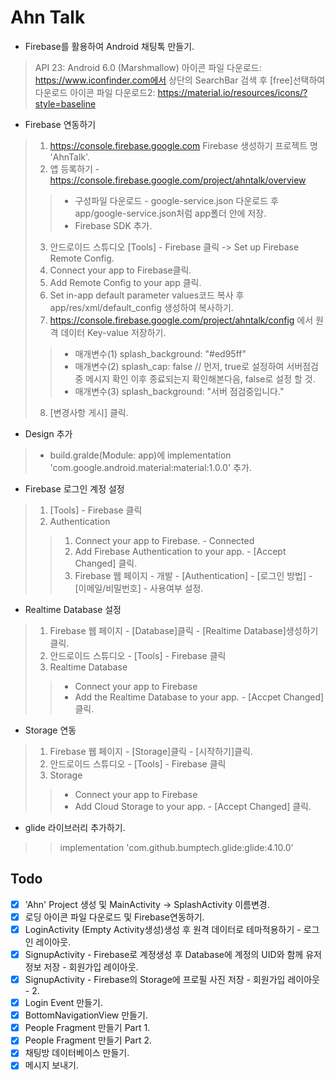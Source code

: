 # Ahn Talk
- Firebase를 활용하여 Android 채팅톡 만들기.
> API 23: Android 6.0 (Marshmallow)
> 아이콘 파일 다운로드: https://www.iconfinder.com에서 상단의 SearchBar 검색 후 [free]선택하여 다운로드
> 아이콘 파일 다운로드2: https://material.io/resources/icons/?style=baseline

- Firebase 연동하기
> 1. https://console.firebase.google.com Firebase 생성하기 프로젝트 명 'AhnTalk'.
> 2. 앱 등록하기 - https://console.firebase.google.com/project/ahntalk/overview
> > * 구성파일 다운로드 - google-service.json 다운로드 후 app/google-service.json처럼 app폴더 안에 저장.
> > * Firebase SDK 추가.
> 3. 안드로이드 스튜디오 [Tools] - Firebase 클릭 -> Set up Firebase Remote Config.
> 4. Connect your app to Firebase클릭.
> 5. Add Remote Config to your app 클릭.
> 6. Set in-app default parameter values코드 복사 후 app/res/xml/default_config 생성하여 복사하기.
> 7. https://console.firebase.google.com/project/ahntalk/config 에서 원격 데이터 Key-value 저장하기.
> > * 매개변수(1) splash_background: "#ed95ff"
> > * 매개변수(2) splash_cap: false // 먼저, true로 설정하여 서버점검중 메시지 확인 이후 종료되는지 확인해본다음, false로 설정 할 것.
> > * 매개변수(3) splash_background: "서버 점검중입니다."
> 8. [변경사항 게시] 클릭.

- Design 추가
> * build.gralde(Module: app)에 implementation 'com.google.android.material:material:1.0.0' 추가.

- Firebase 로그인 계정 설정
> 1. [Tools] - Firebase 클릭
> 2. Authentication
> > 1. Connect your app to Firebase. - Connected
> > 2. Add Firebase Authentication to your app. - [Accept Changed] 클릭.
> > 3. Firebase 웹 페이지 - 개발 - [Authentication] - [로그인 방법] - [이메일/비밀번호] - 사용여부 설정.

- Realtime Database 설정
> 1. Firebase 웹 페이지 - [Database]클릭 - [Realtime Database]생성하기 클릭.
> 2. 안드로이드 스튜디오 - [Tools] - Firebase 클릭
> 3. Realtime Database
> > * Connect your app to Firebase
> > * Add the Realtime Database to your app. - [Accpet Changed] 클릭.

- Storage 연동
> 1. Firebase 웹 페이지 - [Storage]클릭 - [시작하기]클릭.
> 2. 안드로이드 스튜디오 - [Tools] - Firebase 클릭
> 3. Storage
> > * Connect your app to Firebase
> > * Add Cloud Storage to your app. - [Accept Changed] 클릭.

- glide 라이브러리 추가하기.
> > implementation 'com.github.bumptech.glide:glide:4.10.0'

## Todo
- [x] 'Ahn' Project 생성 및 MainActivity -> SplashActivity 이름변경.
- [x] 로딩 아이콘 파일 다운로드 및 Firebase연동하기.
- [x] LoginActivity (Empty Activity생성)생성 후 원격 데이터로 테마적용하기 - 로그인 레이아웃.
- [x] SignupActivity - Firebase로 계정생성 후 Database에 계정의 UID와 함께 유저정보 저장 - 회원가입 레이아웃.
- [x] SignupActivity - Firebase의 Storage에 프로필 사진 저장 - 회원가입 레이아웃 - 2.
- [x] Login Event 만들기.
- [x] BottomNavigationView 만들기.
- [x] People Fragment 만들기 Part 1.
- [x] People Fragment 만들기 Part 2.
- [x] 채팅방 데이터베이스 만들기.
- [x] 메시지 보내기.